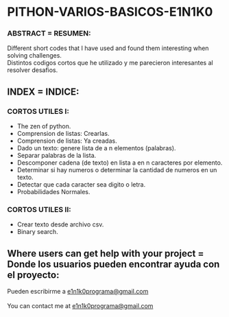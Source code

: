 # PITHON-VARIOS-BASICOS-E1N1K0

### ABSTRACT = RESUMEN:
  Different short codes that I have used and found them interesting when solving challenges.<br>
  Distintos codigos cortos que he utilizado y me parecieron interesantes al resolver desafios.


## INDEX = INDICE:

### CORTOS UTILES I:
- The zen of python.
- Comprension de listas: Crearlas.
- Comprension de listas: Ya creadas.
- Dado un texto: genere lista de a n elementos (palabras).
- Separar palabras de la lista.
- Descomponer cadena (de texto) en lista a en n caracteres por elemento.
- Determinar si hay numeros o determinar la cantidad de numeros en un texto.
- Detectar que cada caracter sea digito o letra.
- Probabilidades Normales.

### CORTOS UTILES II:
- Crear texto desde archivo csv.
- Binary search.


## Where users can get help with your project = Donde los usuarios pueden encontrar ayuda con el proyecto:
   Pueden escribirme a e1n1k0programa@gmail.com<br><br>
	 You can contact me at e1n1k0programa@gmail.com
